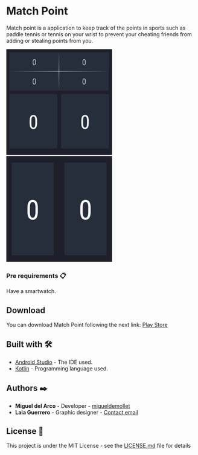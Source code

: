 # Match Point
Match point is a application to keep track of the points in sports such as paddle tennis or tennis on your wrist to prevent your cheating friends from adding or stealing points from you.

![Start](https://github.com/migueldemollet/Match-Point/blob/master/app/src/main/res/raw/gitimage1.png)
![tie break](https://github.com/migueldemollet/Match-Point/blob/master/app/src/main/res/raw/gitimage2.png)

### Pre requirements 📋

Have a smartwatch.

## Download 
You can download Match Point following the next link: [Play Store](https://play.google.com/store/apps/details?id=com.miguel.match_point)

## Built with 🛠️

* [Android Studio](https://developer.android.com/) - The IDE used.
* [Kotlin](https://developer.android.com/kotlin) - Programming language used.

## Authors ✒️

* **Miguel del Arco** - Developer - [migueldemollet](https://github.com/migueldemollet)
* **Laia Guerrero** - Graphic designer - [Contact email](mailto:laiaguerrero99@gmail.com)

## License 📄

This project is under the MIT License - see the [LICENSE.md](LICENSE.md) file for details
